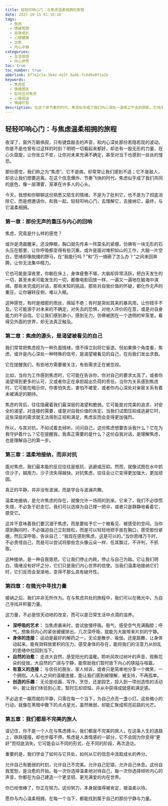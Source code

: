 ```yaml
---
title: 轻轻叩响心门：与焦虑温柔相拥的旅程
date: 2025-10-15 01:16:18
tags:
  - 焦虑
  - 情绪管理
  - 自我成长
  - 心理健康
  - 治愈
  - 内心平静
categories:
  - 生活感悟
  - 内心世界
toc: true
toc_number: true
abbrlink: 8f7e2c1a-3b4d-4e5f-9a6b-7c8d9e0f1a2b
keywords:
  - 焦虑症
  - 情绪困扰
  - 如何应对焦虑
  - 心理调适
  - 情绪疗愈
description: 在这个快节奏的时代，焦虑似乎成了我们内心深处一道挥之不去的阴影。它悄无声息地来访，有时是胸口莫名的压抑，有时是深夜里翻来覆去的思绪。这篇文章，想与你一同轻轻叩响心门，探索焦虑的本质，学习如何温柔地接纳它，并在微光中寻找到属于自己的力量与平静。愿我们都能在与焦虑共舞的旅程中，找到那份最真挚的自我关怀。
---
```


## 轻轻叩响心门：与焦虑温柔相拥的旅程

夜深了，窗外万籁俱寂，只有键盘敲击的声音，和内心深处那份若隐若现的波动。你是不是也曾有过这样的时刻？明明一切看起来都好，却总有一股无形的力量，在心头盘旋，让你坐立不安，让你对未来充满不确定，甚至对当下也感到一丝丝的惶恐。

那份感觉，我们称之为“焦虑”。它不是病，却常常让我们感到不适；它不是敌人，却总让我们想要逃离。在这个信息爆炸、节奏飞快的时代，焦虑似乎成了我们共同的底色，像一层薄雾，笼罩在许多人的心头。

今天，我想和你聊聊这份熟悉又陌生的情绪。不是为了批判它，也不是为了彻底消除它，而是想邀请你，和我一起，轻轻叩响心门，去理解它，去接纳它，最终，与它温柔相拥。

### 第一章：那份无声的重压与内心的回响

焦虑，究竟是什么样的感觉？

或许是清晨醒来，还没睁眼，胸口就先传来一阵莫名的紧绷，仿佛有一块无形的石头压在那里，让你呼吸都变得有些沉重。或许是面对堆积如山的工作，大脑一片空白，思绪却像脱缰的野马，在“我能行吗？”和“万一搞砸了怎么办？”之间来回奔腾，让你无法集中精力。

它也可能是深夜里，你躺在床上，身体疲惫不堪，大脑却异常活跃，把白天发生的一切，甚至未来可能发生的一切，都像电影回放一样，一遍又一遍地在脑海中演绎。那些未完成的对话，那些未知的挑战，那些对自我价值的怀疑，都化作无声的重压，让你辗转反侧，难以入眠。

这种感觉，有时是细密的雨丝，绵延不绝；有时是突如其来的暴风雨，让你措手不及。它可能源于对未来的不确定，对失去的恐惧，对他人评价的在意，或是对自身能力的不自信。它让我们感到渺小，感到无力，仿佛被困在一个透明的牢笼里，看得见外面的世界，却无法真正触及。

### 第二章：焦虑的源头，是渴望被看见的自己

我们常常把焦虑视为一种负面情绪，恨不得立刻将它驱逐。但如果换个角度看，焦虑，或许是内心深处一种特殊的信号，是渴望被看见的自己，在向我们发出求救。

它在提醒我们，有些地方需要被关注，有些需求正在被忽视。

比如，当你为工作感到焦虑时，它可能在告诉你，你对自己的要求太高了，或者你渴望得到更多的认可，又或者你正在承担超出负荷的责任。当你为关系感到焦虑时，它可能在暗示你，你害怕失去，害怕不被爱，或者你内心深处对亲密关系有着未被满足的期待。

焦虑的背后，往往隐藏着我们最深层的渴望和脆弱。它可能是对完美的追求，对安全的渴望，对连接的需要，或是对自我价值的肯定。当我们试图压抑或逃避它时，这些深层的需求就无法得到正视和满足，焦虑反而会变得更加强烈。

所以，与其对抗，不如试着去倾听。问问自己，这份焦虑想要告诉我什么？它在为我守护着什么？它在提醒我，我真正需要的是什么？这份自我对话，是理解焦虑，也是理解自己的第一步。

### 第三章：温柔地接纳，而非对抗

面对焦虑，我们最本能的反应往往是抵抗、逃避或压抑。然而，就像试图在水中抓住沙子，越用力，沙子流失得越快。对抗焦虑，往往会让它变得更加强大，更加顽固。

真正的平静，并非没有波澜，而是学会与波澜共舞。

温柔地接纳，是允许焦虑的存在，就像允许一场雨的到来。它来了，我们不必惊慌失措，不必急于赶走它。我们可以选择为自己撑一把伞，或者只是静静地看着它，感受它。

这并不意味着我们要沉溺于焦虑，而是要给予它一个被看见、被感受的空间。当你感到胸闷时，不必强迫自己立刻放松，而是可以轻轻地把手放在胸口，感受那份紧绷，然后深呼吸，告诉自己：“我现在感到焦虑，这是可以的。”当你思绪万千时，不必责怪自己，而是可以尝试将那些念头像云朵一样，任其飘过，不评判，不抓取。

这种接纳，是一种自我慈悲。它让我们停止内耗，停止与自己为敌。它让我们明白，情绪没有好坏之分，它们只是我们内心世界的信使。当我们温柔地接纳它们时，它们反而会渐渐地，变得不那么具有破坏性。

### 第四章：在微光中寻找力量

接纳之后，我们并非无所作为。在与焦虑共处的旅程中，我们可以在微光中，为自己寻找并积蓄力量。

这力量，不必是惊天动地的改变，而可以是日常生活中点滴的滋养。

*   **深呼吸的艺术：** 当焦虑袭来时，尝试放慢呼吸。吸气，感受空气充满胸腔；呼气，想象将内心的紧张缓缓排出。几次深呼吸，就能为大脑带来片刻的宁静。
*   **身体的连接：** 运动是最好的解药之一。无论是散步、瑜伽，还是跳舞，让身体动起来，能有效释放累积的压力。感受身体的存在，能将我们的注意力从纷乱的思绪中拉回到当下。
*   **自然的治愈：** 走进大自然，感受阳光的温暖，聆听风吹过树叶的声音，观察花朵的绽放。大自然的广阔与宁静，能帮助我们暂时放下内心的狭隘与喧嚣。
*   **有意义的连接：** 与信任的朋友、家人倾诉，或者只是简单地分享一个微笑，一个拥抱。人与人之间的温暖连接，能让我们感到被理解，被支持，不再孤单。
*   **创造的乐趣：** 无论是绘画、写作、烹饪，还是园艺，投入到一项创造性的活动中，能让我们体验到心流，暂时忘却烦恼，并从中获得成就感和满足感。

不必追求一蹴而就的平静，只需在每一个当下，为自己点亮一盏小灯。这些微小的行动，就像在黑暗中撒下的点点星光，虽然微弱，却能汇聚成照亮前路的光芒。

### 第五章：我们都是不完美的旅人

请记住，你不是一个人在与焦虑搏斗。我们都是不完美的旅人，在这条人生的道路上，跌跌撞撞，却也步履不停。焦虑是人类情感的一部分，它不会因为你变得“更好”而彻底消失。它可能会以不同的形式，在不同的阶段，再次造访。

重要的是，我们学会了如何与它共处，如何从它的信息中汲取成长的养分。

允许自己有脆弱的时刻，允许自己不完美。允许自己犯错，允许自己休息。这份自我宽恕，是治愈的开始。每一次你选择温柔地对待自己，每一次你选择倾听内心的声音，你都在为自己建造一个更坚韧、更充满爱的内在世界。

你已经很棒了，你正在努力。这份努力，本身就值得被肯定，被温柔以待。

愿你与内心温柔相拥，在每一个当下，都能找到属于自己的那份宁静与力量。